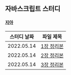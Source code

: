 ## 자바스크립트 스터디

#### [지아](https://github.com/yujiah-github)

|스터디 날짜|파일 제목|
|-------|-------|
|2022.05.14|[1장 정리본](https://github.com/yujiah-github/JavascriptStudy/commit/c09a0013c98ace8e4c120b0b6829c88b13bdafbf)|
|2022.05.14|[2장 정리본](https://github.com/yujiah-github/JavascriptStudy/commit/3be8dba6cd428045e97dd394d5a18888fd2d7155)|
|2022.05.14|[3장 정리본](https://github.com/yujiah-github/JavascriptStudy/commit/a60dbbbf77908fa049c9e69d12e4dec8a4304f3f)|
